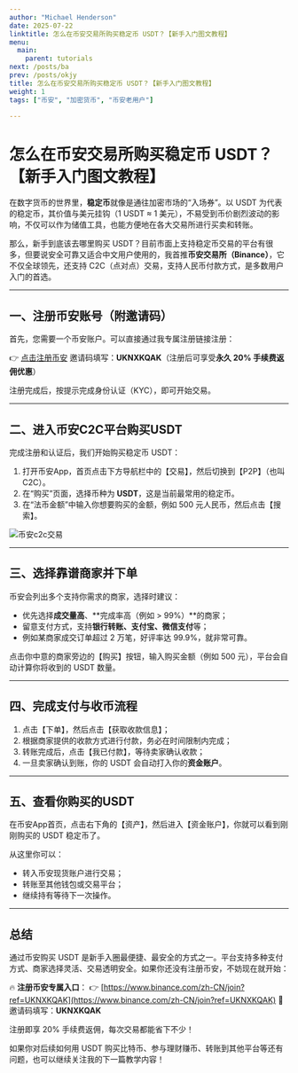 ```yaml
---
author: "Michael Henderson"
date: 2025-07-22
linktitle: 怎么在币安交易所购买稳定币 USDT？【新手入门图文教程】
menu:
  main:
    parent: tutorials
next: /posts/ba
prev: /posts/okjy
title: 怎么在币安交易所购买稳定币 USDT？【新手入门图文教程】
weight: 1
tags: ["币安", "加密货币", "币安老用户"]

---
```

# 怎么在币安交易所购买稳定币 USDT？【新手入门图文教程】

在数字货币的世界里，**稳定币**就像是通往加密市场的“入场券”。以 USDT 为代表的稳定币，其价值与美元挂钩（1 USDT ≈ 1 美元），不易受到币价剧烈波动的影响，不仅可以作为储值工具，也能方便地在各大交易所进行买卖和转账。

那么，新手到底该去哪里购买 USDT？目前市面上支持稳定币交易的平台有很多，但要说安全可靠又适合中文用户使用的，我首推**币安交易所（Binance）**，它不仅全球领先，还支持 C2C（点对点）交易，支持人民币付款方式，是多数用户入门的首选。

---

## 一、注册币安账号（附邀请码）

首先，您需要一个币安账户。可以直接通过我专属注册链接注册：

👉 [点击注册币安](https://www.binance.com/zh-CN/join?ref=UKNXKQAK)
邀请码填写：**UKNXKQAK**（注册后可享受**永久 20% 手续费返佣优惠**）

注册完成后，按提示完成身份认证（KYC），即可开始交易。

---

## 二、进入币安C2C平台购买USDT

完成注册和认证后，我们开始购买稳定币 USDT：

1. 打开币安App，首页点击下方导航栏中的【交易】，然后切换到【P2P】（也叫 C2C）。
2. 在“购买”页面，选择币种为 **USDT**，这是当前最常用的稳定币。
3. 在“法币金额”中输入你想要购买的金额，例如 500 元人民币，然后点击【搜索】。

![币安c2c交易](https://i.mji.rip/2025/07/09/a1b6736d6d0b20e63fc70cff509671d1.png "币安c2c交易")

---

## 三、选择靠谱商家并下单

币安会列出多个支持你需求的商家，选择时建议：

* 优先选择**成交量高**、\*\*完成率高（例如 > 99%）\*\*的商家；
* 留意支付方式，支持**银行转账、支付宝、微信支付**等；
* 例如某商家成交订单超过 2 万笔，好评率达 99.9%，就非常可靠。

点击你中意的商家旁边的【购买】按钮，输入购买金额（例如 500 元），平台会自动计算你将收到的 USDT 数量。

---

## 四、完成支付与收币流程

1. 点击【下单】，然后点击【获取收款信息】；
2. 根据商家提供的收款方式进行付款，务必在时间限制内完成；
3. 转账完成后，点击【我已付款】，等待卖家确认收款；
4. 一旦卖家确认到账，你的 USDT 会自动打入你的**资金账户**。

---

## 五、查看你购买的USDT

在币安App首页，点击右下角的【资产】，然后进入【资金账户】，你就可以看到刚刚购买的 USDT 稳定币了。

从这里你可以：

* 转入币安现货账户进行交易；
* 转账至其他钱包或交易平台；
* 继续持有等待下一次操作。

---

## 总结

通过币安购买 USDT 是新手入圈最便捷、最安全的方式之一。平台支持多种支付方式、商家选择灵活、交易透明安全。如果你还没有注册币安，不妨现在就开始：

🔥 **注册币安专属入口**：
👉 [https://www.binance.com/zh-CN/join?ref=UKNXKQAK](https://www.binance.com/zh-CN/join?ref=UKNXKQAK)
📌 邀请码填写：**UKNXKQAK**

注册即享 20% 手续费返佣，每次交易都能省下不少！

如果你对后续如何用 USDT 购买比特币、参与理财赚币、转账到其他平台等还有问题，也可以继续关注我的下一篇教学内容！

